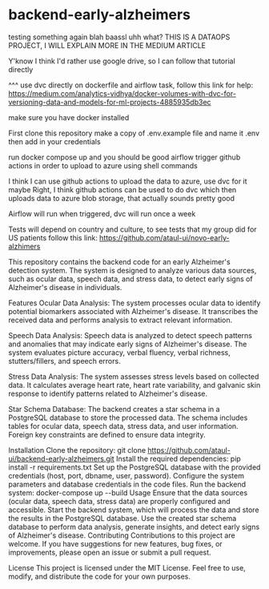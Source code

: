# backend-early-alzheimers

testing something again
blah baassl
uhh what?
THIS IS A DATAOPS PROJECT, I WILL EXPLAIN MORE IN THE MEDIUM ARTICLE

Y'know I think I'd rather use google drive, 
so I can follow that tutorial directly

^^^ use dvc directly on dockerfile
and airflow task, follow this link for help: https://medium.com/analytics-vidhya/docker-volumes-with-dvc-for-versioning-data-and-models-for-ml-projects-4885935db3ec 

make sure you have docker installed

First clone this repository
make a copy of .env.example file and name it .env
then add in your credentials

run docker compose up and you should be good
airflow trigger github actions in order to upload to azure
using shell commands



I think I can use github actions to upload the data to azure, use dvc for it maybe
Right, I think github actions can be used to do dvc which then uploads data to azure blob storage, that actually sounds pretty good

Airflow will run when triggered, dvc will run once a week

Tests will depend on country and culture, to see tests that my group did for US patients follow this link: https://github.com/ataul-ui/novo-early-alzhimers 

This repository contains the backend code for an early Alzheimer's detection system. The system is designed to analyze various data sources, such as ocular data, speech data, and stress data, to detect early signs of Alzheimer's disease in individuals.

Features
Ocular Data Analysis: The system processes ocular data to identify potential biomarkers associated with Alzheimer's disease. It transcribes the received data and performs analysis to extract relevant information.

Speech Data Analysis: Speech data is analyzed to detect speech patterns and anomalies that may indicate early signs of Alzheimer's disease. The system evaluates picture accuracy, verbal fluency, verbal richness, stutters/fillers, and speech errors.

Stress Data Analysis: The system assesses stress levels based on collected data. It calculates average heart rate, heart rate variability, and galvanic skin response to identify patterns related to Alzheimer's disease.

Star Schema Database: The backend creates a star schema in a PostgreSQL database to store the processed data. The schema includes tables for ocular data, speech data, stress data, and user information. Foreign key constraints are defined to ensure data integrity.

Installation
Clone the repository: git clone https://github.com/ataul-ui/backend-early-alzheimers.git
Install the required dependencies: pip install -r requirements.txt
Set up the PostgreSQL database with the provided credentials (host, port, dbname, user, password).
Configure the system parameters and database credentials in the code files.
Run the backend system: docker-compose up --build
Usage
Ensure that the data sources (ocular data, speech data, stress data) are properly configured and accessible.
Start the backend system, which will process the data and store the results in the PostgreSQL database.
Use the created star schema database to perform data analysis, generate insights, and detect early signs of Alzheimer's disease.
Contributing
Contributions to this project are welcome. If you have suggestions for new features, bug fixes, or improvements, please open an issue or submit a pull request.

License
This project is licensed under the MIT License. Feel free to use, modify, and distribute the code for your own purposes.
